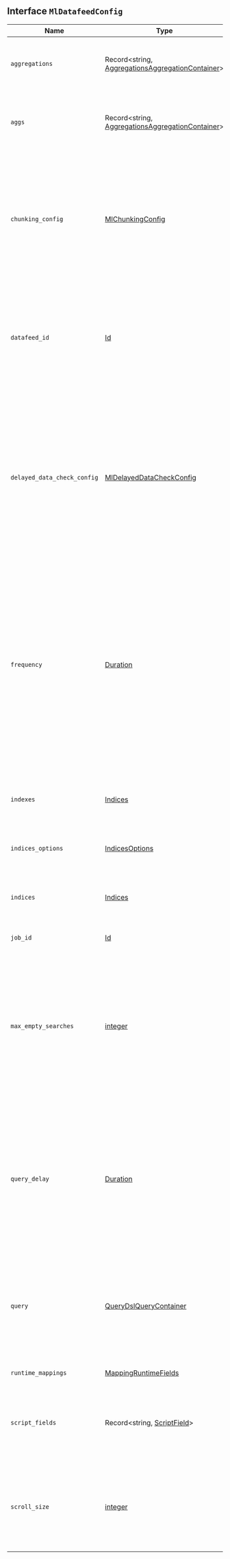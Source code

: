 ## Interface `MlDatafeedConfig`

| Name | Type | Description |
| - | - | - |
| `aggregations` | Record<string, [AggregationsAggregationContainer](./AggregationsAggregationContainer.md)> | If set, the datafeed performs aggregation searches. Support for aggregations is limited and should be used only with low cardinality data. |
| `aggs` | Record<string, [AggregationsAggregationContainer](./AggregationsAggregationContainer.md)> | If set, the datafeed performs aggregation searches. Support for aggregations is limited and should be used only with low cardinality data. aggregations |
| `chunking_config` | [MlChunkingConfig](./MlChunkingConfig.md) | Datafeeds might be required to search over long time periods, for several months or years. This search is split into time chunks in order to ensure the load on Elasticsearch is managed. Chunking configuration controls how the size of these time chunks are calculated and is an advanced configuration option. |
| `datafeed_id` | [Id](./Id.md) | A numerical character string that uniquely identifies the datafeed. This identifier can contain lowercase alphanumeric characters (a-z and 0-9), hyphens, and underscores. It must start and end with alphanumeric characters. The default value is the job identifier. |
| `delayed_data_check_config` | [MlDelayedDataCheckConfig](./MlDelayedDataCheckConfig.md) | Specifies whether the datafeed checks for missing data and the size of the window. The datafeed can optionally search over indices that have already been read in an effort to determine whether any data has subsequently been added to the index. If missing data is found, it is a good indication that the `query_delay` option is set too low and the data is being indexed after the datafeed has passed that moment in time. This check runs only on real-time datafeeds. |
| `frequency` | [Duration](./Duration.md) | The interval at which scheduled queries are made while the datafeed runs in real time. The default value is either the bucket span for short bucket spans, or, for longer bucket spans, a sensible fraction of the bucket span. For example: `150s`. When `frequency` is shorter than the bucket span, interim results for the last (partial) bucket are written then eventually overwritten by the full bucket results. If the datafeed uses aggregations, this value must be divisible by the interval of the date histogram aggregation. |
| `indexes` | [Indices](./Indices.md) | An array of index names. Wildcards are supported. If any indices are in remote clusters, the machine learning nodes must have the `remote_cluster_client` role. indices |
| `indices_options` | [IndicesOptions](./IndicesOptions.md) | Specifies index expansion options that are used during search. |
| `indices` | [Indices](./Indices.md) | An array of index names. Wildcards are supported. If any indices are in remote clusters, the machine learning nodes must have the `remote_cluster_client` role. |
| `job_id` | [Id](./Id.md) | &nbsp; |
| `max_empty_searches` | [integer](./integer.md) | If a real-time datafeed has never seen any data (including during any initial training period) then it will automatically stop itself and close its associated job after this many real-time searches that return no documents. In other words, it will stop after `frequency` times `max_empty_searches` of real-time operation. If not set then a datafeed with no end time that sees no data will remain started until it is explicitly stopped. |
| `query_delay` | [Duration](./Duration.md) | The number of seconds behind real time that data is queried. For example, if data from 10:04 a.m. might not be searchable in Elasticsearch until 10:06 a.m., set this property to 120 seconds. The default value is randomly selected between `60s` and `120s`. This randomness improves the query performance when there are multiple jobs running on the same node. |
| `query` | [QueryDslQueryContainer](./QueryDslQueryContainer.md) | The Elasticsearch query domain-specific language (DSL). This value corresponds to the query object in an Elasticsearch search POST body. All the options that are supported by Elasticsearch can be used, as this object is passed verbatim to Elasticsearch. |
| `runtime_mappings` | [MappingRuntimeFields](./MappingRuntimeFields.md) | Specifies runtime fields for the datafeed search. |
| `script_fields` | Record<string, [ScriptField](./ScriptField.md)> | Specifies scripts that evaluate custom expressions and returns script fields to the datafeed. The detector configuration objects in a job can contain functions that use these script fields. |
| `scroll_size` | [integer](./integer.md) | The size parameter that is used in Elasticsearch searches when the datafeed does not use aggregations. The maximum value is the value of `index.max_result_window`, which is 10,000 by default. |
